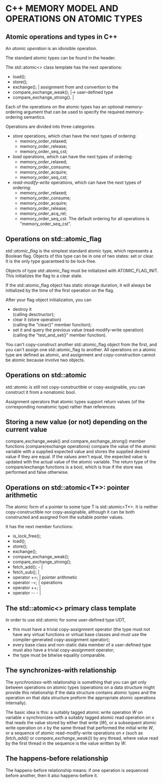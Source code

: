 C++ MEMORY MODEL AND OPERATIONS ON ATOMIC TYPES
===============================================

Atomic operations and types in C++
----------------------------------

An *atomic operation* is an idivisible operation.

The standard atomic types can be found in the <atomic> header.

The std::atomic<> class template has the next operations:
- load();
- store();
- exchange();                |   assignment from and convertion to the
- compare_exchange_weak();   |-> user-defined type
- compare_exchange_strong(). |


Each of the operations on the atomic types has an optional 
memory-ordering argument that can be used to specify the required
memory-ordering semantics.

Operations are divided into three categories:
- *store* operations, which chan have the next types of ordering:
  - memory_order_relaxed;
  - memory_order_release;
  - memory_order_seq_cst;
- *load* operations, which can have the next types of ordering:
  - memory_order_relaxed;
  - memory_order_consume;
  - memory_order_acquire;
  - memory_order_seq_cst;
- *read-modify-write* operations, which can have the next types
  of ordering:
  - memory_order_relaxed;
  - memory_order_consume;
  - memory_order_acquire;
  - memory_order_release;
  - memory_order_acq_rel;
  - memory_order_seq_cst.
The default ordering for all operations is "memory_order_seq_cst".



Operations on std::atomic_flag
------------------------------

*std::atomic_flag* is the simplest standard atomic type, which 
represents a Boolean flag. Objects of this type can be in one of 
two states: set or clear.  
It is the only type guaranteed to be lock-free.

Objects of type std::atomic_flag must be initialized with
ATOMIC_FLAG_INIT. This initializes the flag to a clear state.

If the std::atomic_flag object has static storage duration, it will
always be initialized by the time of the first operation on the flag.

After your flag object initialization, you can
- destroy it  
  (calling desctructor);
- clear it (store operation)  
  (calling the "clear()" member function);
- set it and query the previous value (read-modify-write operation)   
  (calling the "test_and_set()" member function).

You can't copy-construct another std::atomic_flag object from the 
first, and you can't assign one std::atomic_flag to another.
All operations on a atomic type are defined as atomic, and 
assignment and copy-construction cannot be atomic because involve
two objects.


Operations on std::atomic<bool>
-------------------------------

std::atomic<bool> is still not copy-constructible or copy-assignable,
you can construct it from a nonatomic bool.

Assignment operators that atomic types support return values
(of the corresponding nonatomic type) rather than references.


Storing a new value (or not) depending on the current value
-----------------------------------------------------------

compare_exchange_weak() and compare_exchange_strong() member functions
(compare/exchange operations) compare the value of the atomic variable
with a supplied expected value and stores the supplied desired value
if they are equal. If the values aren't equal, the expected value
is updated with the actual value of the atomic variable. 
The return type of the compare/exchange functions is a bool, which
is true if the store was performed and false otherwise.


Operations on std::atomic<T*>: pointer arithmetic
-------------------------------------------------

The atomic form of a pointer to some type T is std::atomic<T*>.
It is neither copy-constructible nor copy-assignable, although it
can be both constructed and assigned from the suitable pointer values.

It has the next member functions:
- is_lock_free();
- load();
- store();
- exchange();
- compare_exchange_weak();
- compare_exchange_strong();
- fetch_add();     - |
- fetch_sub();       | 
- operator +=;       | pointer arithmetic
- operator -=;       | operations
- operator ++;       |
- operator --      - |


The std::atomic<> primary class template
----------------------------------------

In order to use std::atomic<UDT> for some user-defined type UDT, 
- this must have a trivial copy-assignment operator
  (the type must not have any virtual functions or virtual base 
   classes and must use the compiler-generated copy-assignment
   operator);
- every base class and non-static data member of a 
  user-defined type must also have a trivial copy-assignment operator;
- the type must be bitwise equality comparable.


The synchronizes-with relationship
----------------------------------

The *synchronizes-with* relationship is something that you can get 
only between operations on atomic types 
(operations on a data structure might provide this relationship
 if the data structure contains atomic types and the operation
 on that data structure preform the appropriate atomic operations
 internally).

The basic idea is this: a suitably tagged atomic write operation *W*
on variable *x* synchronizes-with a suitably tagged atomic read 
operation on *x* that reads the value stored by either that write 
(*W*), or a subsequent atomic write operation on *x* by the same 
thread that performed the initial write *W*, or a sequence of atomic
read-modify-write operations on *x* (such as *fetch_add()* or
*compare_exchange_weak()*) by any thread, where value read by
the first thread in the sequence is the value written by *W*.


The happens-before relationship
-------------------------------

The happens-before relationship means: if one operation is 
sequenced before another, then it also happens-before it.
